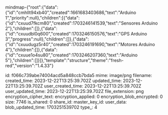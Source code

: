 mindmap-{"root":{"data":{"id":"cmhllt94xb40","created":1661683403686,"text":"Arduino 1","priority":null},"children":[{"data":{"id":"cxuud7fkcm80","created":1703246141539,"text":"Sensores Arduino 2"},"children":[]},{"data":{"id":"cxuudbl0q600","created":1703246150576,"text":"GPS Arduino 3","progress":null},"children":[]},{"data":{"id":"cxuudugz5r40","created":1703246191690,"text":"Motores Arduino 4"},"children":[]},{"data":{"id":"cxuue1o4su80","created":1703246207360,"text":"Arduino 5"},"children":[]}]},"template":"structure","theme":"fresh-red","version":"1.4.33"}

id: f066c739abe74004acd5a848ccb7bda5
mime: image/png
filename: 
created_time: 2023-12-22T13:25:39.702Z
updated_time: 2023-12-22T13:25:39.702Z
user_created_time: 2023-12-22T13:25:39.702Z
user_updated_time: 2023-12-22T13:25:39.702Z
file_extension: png
encryption_cipher_text: 
encryption_applied: 0
encryption_blob_encrypted: 0
size: 7746
is_shared: 0
share_id: 
master_key_id: 
user_data: 
blob_updated_time: 1703251539702
type_: 4